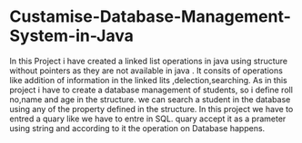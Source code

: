 # Custamise-Database-Management-System-in-Java

In this Project i have created a linked list operations in java using structure without pointers as they are not available in java .
It consits of operations like addition of information in the linked lits ,delection,searching.
As in this project i have to create a database management of students, so i define roll no,name and age in the structure.
we can search a student in the database using any of the property defined in the structure.
In this project we have to entred a quary like we have to entre in SQL.
quary accept it as a prameter using string and according to it the operation on Database happens.
